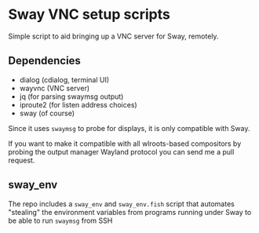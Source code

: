 # Sway VNC setup scripts

Simple script to aid bringing up a VNC server for Sway, remotely.

## Dependencies

- dialog (cdialog, terminal UI)
- wayvnc (VNC server)
- jq (for parsing swaymsg output)
- iproute2 (for listen address choices)
- sway (of course)

Since it uses `swaymsg` to probe for displays, it is only compatible with Sway.

If you want to make it compatible with all wlroots-based compositors by probing
the output manager Wayland protocol you can send me a pull request.

## sway_env

The repo includes a `sway_env` and `sway_env.fish` script that automates "stealing"
the environment variables from programs running under Sway to be able to run `swaymsg`
from SSH
